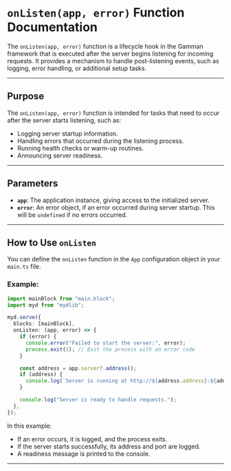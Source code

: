 # `onListen(app, error)` Function Documentation

The `onListen(app, error)` function is a lifecycle hook in the Gamman framework that is executed after the server begins listening for incoming requests. It provides a mechanism to handle post-listening events, such as logging, error handling, or additional setup tasks.

---

## Purpose

The `onListen(app, error)` function is intended for tasks that need to occur after the server starts listening, such as:

* Logging server startup information.
* Handling errors that occurred during the listening process.
* Running health checks or warm-up routines.
* Announcing server readiness.

---

## Parameters

* **`app`**: The application instance, giving access to the initialized server.
* **`error`**: An error object, if an error occurred during server startup. This will be `undefined` if no errors occurred.

---

## How to Use `onListen`

You can define the `onListen` function in the `App` configuration object in your `main.ts` file.

### Example:

```ts
import mainBlock from "main.block";
import myd from "mydlib";

myd.serve({
  blocks: [mainBlock],
  onListen: (app, error) => {
    if (error) {
      console.error("Failed to start the server:", error);
      process.exit(1); // Exit the process with an error code
    }

    const address = app.server?.address();
    if (address) {
      console.log(`Server is running at http://${address.address}:${address.port}`);
    }

    console.log("Server is ready to handle requests.");
  },
});
```

In this example:

* If an error occurs, it is logged, and the process exits.
* If the server starts successfully, its address and port are logged.
* A readiness message is printed to the console.

---

